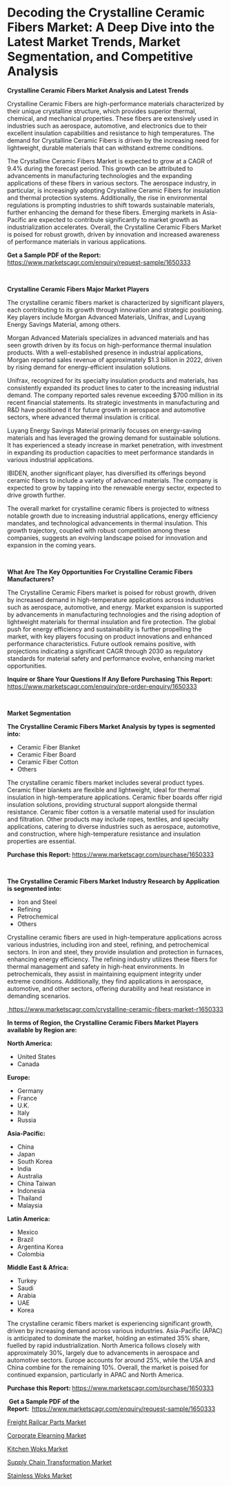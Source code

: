 <p><h1>Decoding the Crystalline Ceramic Fibers Market: A Deep Dive into the Latest Market Trends, Market Segmentation, and Competitive Analysis</h1></p><p><strong>Crystalline Ceramic Fibers Market Analysis and Latest Trends</strong></p>
<p><p>Crystalline Ceramic Fibers are high-performance materials characterized by their unique crystalline structure, which provides superior thermal, chemical, and mechanical properties. These fibers are extensively used in industries such as aerospace, automotive, and electronics due to their excellent insulation capabilities and resistance to high temperatures. The demand for Crystalline Ceramic Fibers is driven by the increasing need for lightweight, durable materials that can withstand extreme conditions.</p><p>The Crystalline Ceramic Fibers Market is expected to grow at a CAGR of 9.4% during the forecast period. This growth can be attributed to advancements in manufacturing technologies and the expanding applications of these fibers in various sectors. The aerospace industry, in particular, is increasingly adopting Crystalline Ceramic Fibers for insulation and thermal protection systems. Additionally, the rise in environmental regulations is prompting industries to shift towards sustainable materials, further enhancing the demand for these fibers. Emerging markets in Asia-Pacific are expected to contribute significantly to market growth as industrialization accelerates. Overall, the Crystalline Ceramic Fibers Market is poised for robust growth, driven by innovation and increased awareness of performance materials in various applications.</p></p>
<p><strong>Get a Sample PDF of the Report:&nbsp;</strong> <a href="https://www.marketscagr.com/enquiry/request-sample/1650333?utm_campaign=1267&utm_medium=2&utm_source=Github&utm_content=ia&utm_term=26092024&utm_id=crystalline-ceramic-fibers">https://www.marketscagr.com/enquiry/request-sample/1650333</a></p>
<p>&nbsp;</p>
<p><strong>Crystalline Ceramic Fibers Major Market Players</strong></p>
<p><p>The crystalline ceramic fibers market is characterized by significant players, each contributing to its growth through innovation and strategic positioning. Key players include Morgan Advanced Materials, Unifrax, and Luyang Energy Savings Material, among others.</p><p>Morgan Advanced Materials specializes in advanced materials and has seen growth driven by its focus on high-performance thermal insulation products. With a well-established presence in industrial applications, Morgan reported sales revenue of approximately $1.3 billion in 2022, driven by rising demand for energy-efficient insulation solutions.</p><p>Unifrax, recognized for its specialty insulation products and materials, has consistently expanded its product lines to cater to the increasing industrial demand. The company reported sales revenue exceeding $700 million in its recent financial statements. Its strategic investments in manufacturing and R&D have positioned it for future growth in aerospace and automotive sectors, where advanced thermal insulation is critical.</p><p>Luyang Energy Savings Material primarily focuses on energy-saving materials and has leveraged the growing demand for sustainable solutions. It has experienced a steady increase in market penetration, with investment in expanding its production capacities to meet performance standards in various industrial applications.</p><p>IBIDEN, another significant player, has diversified its offerings beyond ceramic fibers to include a variety of advanced materials. The company is expected to grow by tapping into the renewable energy sector, expected to drive growth further.</p><p>The overall market for crystalline ceramic fibers is projected to witness notable growth due to increasing industrial applications, energy efficiency mandates, and technological advancements in thermal insulation. This growth trajectory, coupled with robust competition among these companies, suggests an evolving landscape poised for innovation and expansion in the coming years.</p></p>
<p>&nbsp;</p>
<p><strong>What Are The Key Opportunities For Crystalline Ceramic Fibers Manufacturers?</strong></p>
<p><p>The Crystalline Ceramic Fibers market is poised for robust growth, driven by increased demand in high-temperature applications across industries such as aerospace, automotive, and energy. Market expansion is supported by advancements in manufacturing technologies and the rising adoption of lightweight materials for thermal insulation and fire protection. The global push for energy efficiency and sustainability is further propelling the market, with key players focusing on product innovations and enhanced performance characteristics. Future outlook remains positive, with projections indicating a significant CAGR through 2030 as regulatory standards for material safety and performance evolve, enhancing market opportunities.</p></p>
<p><strong>Inquire or Share Your Questions If Any Before Purchasing This Report:</strong> <a href="https://www.marketscagr.com/enquiry/pre-order-enquiry/1650333?utm_campaign=1267&utm_medium=2&utm_source=Github&utm_content=ia&utm_term=26092024&utm_id=crystalline-ceramic-fibers">https://www.marketscagr.com/enquiry/pre-order-enquiry/1650333</a></p>
<p>&nbsp;</p>
<p><strong>Market Segmentation</strong></p>
<p><strong>The Crystalline Ceramic Fibers Market Analysis by types is segmented into:</strong></p>
<p><ul><li>Ceramic Fiber Blanket</li><li>Ceramic Fiber Board</li><li>Ceramic Fiber Cotton</li><li>Others</li></ul></p>
<p><p>The crystalline ceramic fibers market includes several product types. Ceramic fiber blankets are flexible and lightweight, ideal for thermal insulation in high-temperature applications. Ceramic fiber boards offer rigid insulation solutions, providing structural support alongside thermal resistance. Ceramic fiber cotton is a versatile material used for insulation and filtration. Other products may include ropes, textiles, and specialty applications, catering to diverse industries such as aerospace, automotive, and construction, where high-temperature resistance and insulation properties are essential.</p></p>
<p><strong>Purchase this Report:&nbsp;</strong><a href="https://www.marketscagr.com/purchase/1650333?utm_campaign=1267&utm_medium=2&utm_source=Github&utm_content=ia&utm_term=26092024&utm_id=crystalline-ceramic-fibers">https://www.marketscagr.com/purchase/1650333</a></p>
<p>&nbsp;</p>
<p><strong>The Crystalline Ceramic Fibers Market Industry Research by Application is segmented into:</strong></p>
<p><ul><li>Iron and Steel</li><li>Refining</li><li>Petrochemical</li><li>Others</li></ul></p>
<p><p>Crystalline ceramic fibers are used in high-temperature applications across various industries, including iron and steel, refining, and petrochemical sectors. In iron and steel, they provide insulation and protection in furnaces, enhancing energy efficiency. The refining industry utilizes these fibers for thermal management and safety in high-heat environments. In petrochemicals, they assist in maintaining equipment integrity under extreme conditions. Additionally, they find applications in aerospace, automotive, and other sectors, offering durability and heat resistance in demanding scenarios.</p></p>
<p><a href="https://www.marketscagr.com/crystalline-ceramic-fibers-market-r1650333?utm_campaign=1267&utm_medium=2&utm_source=Github&utm_content=ia&utm_term=26092024&utm_id=crystalline-ceramic-fibers">&nbsp;https://www.marketscagr.com/crystalline-ceramic-fibers-market-r1650333</a></p>
<p><strong>In terms of Region, the Crystalline Ceramic Fibers Market Players available by Region are:</strong></p>
<p>
    <p> <strong> North America: </strong>
        <ul>
            <li>United States</li>
            <li>Canada</li>
        </ul>
        </p> 
    <p> <strong> Europe: </strong>
        <ul>
            <li>Germany</li>
            <li>France</li>
            <li>U.K.</li>
            <li>Italy</li>
            <li>Russia</li>
        </ul>
        </p> 
    <p> <strong> Asia-Pacific: </strong>
        <ul>
            <li>China</li>
            <li>Japan</li>
            <li>South Korea</li>
            <li>India</li>
            <li>Australia</li>
            <li>China Taiwan</li>
            <li>Indonesia</li>
            <li>Thailand</li>
            <li>Malaysia</li>
        </ul>
        </p> 
    <p> <strong> Latin America: </strong>
        <ul>
            <li>Mexico</li>
            <li>Brazil</li>
            <li>Argentina Korea</li>
            <li>Colombia</li>
        </ul>
        </p> 
    <p> <strong> Middle East & Africa: </strong>
        <ul>
            <li>Turkey</li>
            <li>Saudi</li>
            <li>Arabia</li>
            <li>UAE</li>
            <li>Korea</li>
        </ul>
    </p>
    </p>
<p><p>The crystalline ceramic fibers market is experiencing significant growth, driven by increasing demand across various industries. Asia-Pacific (APAC) is anticipated to dominate the market, holding an estimated 35% share, fuelled by rapid industrialization. North America follows closely with approximately 30%, largely due to advancements in aerospace and automotive sectors. Europe accounts for around 25%, while the USA and China combine for the remaining 10%. Overall, the market is poised for continued expansion, particularly in APAC and North America.</p></p>
<p><strong>Purchase this Report: </strong><a href="https://www.marketscagr.com/purchase/1650333?utm_campaign=1267&utm_medium=2&utm_source=Github&utm_content=ia&utm_term=26092024&utm_id=crystalline-ceramic-fibers">https://www.marketscagr.com/purchase/1650333</a></p>
<p>&nbsp;<strong>Get a Sample PDF of the Report:&nbsp;&nbsp;</strong><a href="https://www.marketscagr.com/enquiry/request-sample/1650333?utm_campaign=1267&utm_medium=2&utm_source=Github&utm_content=ia&utm_term=26092024&utm_id=crystalline-ceramic-fibers">https://www.marketscagr.com/enquiry/request-sample/1650333</a></p>
<p><strong></strong></p>
<p><p><a href="https://www.linkedin.com/pulse/global-freight-railcar-parts-market-size-expected-experience-cagr-fxexe?trackingId=r9%2FknnhrSMKJRPuusTBFAA%3D%3D&utm_campaign=1267&utm_medium=2&utm_source=Github&utm_content=ia&utm_term=26092024&utm_id=crystalline-ceramic-fibers">Freight Railcar Parts Market</a></p><p><a href="https://www.linkedin.com/pulse/why-should-you-invest-corporate-elearning-market-trends-leading-yhhwf?utm_campaign=1267&utm_medium=2&utm_source=Github&utm_content=ia&utm_term=26092024&utm_id=crystalline-ceramic-fibers">Corporate Elearning Market</a></p><p><a href="https://issuu.com/reportprime-2/docs/kitchen-woks-market-size-2030.pptx_e9e80b5833f305?utm_campaign=1267&utm_medium=2&utm_source=Github&utm_content=ia&utm_term=26092024&utm_id=crystalline-ceramic-fibers">Kitchen Woks Market</a></p><p><a href="https://www.linkedin.com/pulse/supply-chain-transformation-market-insights-product-type-application-btybf?trackingId=98%2Bfxe2OR%2FWKm1UP6XTD0w%3D%3D&utm_campaign=1267&utm_medium=2&utm_source=Github&utm_content=ia&utm_term=26092024&utm_id=crystalline-ceramic-fibers">Supply Chain Transformation Market</a></p><p><a href="https://issuu.com/reportprime-2/docs/stainless-woks-market-size-2030.ppt_5c2b55aa214ef5?utm_campaign=1267&utm_medium=2&utm_source=Github&utm_content=ia&utm_term=26092024&utm_id=crystalline-ceramic-fibers">Stainless Woks Market</a></p></p>